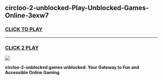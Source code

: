 
## circloo-2-unblocked-Play-Unblocked-Games-Online-3exw7
<h3>
<a href="https://premium76.site?title=circloo-2-unblocked&ref=25A">CLICK TO PLAY</a></h3>
<hr>

<h3>
<a href="https://premium76.site?title=circloo-2-unblocked&ref=25A">CLICK 2 PLAY</a>
  
</h3>

<a href="https://premium76.site?title=circloo-2-unblocked&ref=25A"><img src="https://clearcache.store/games.png"></a>


**circloo-2-unblocked games unblocked: Your Gateway to Fun and Accessible Online Gaming**

